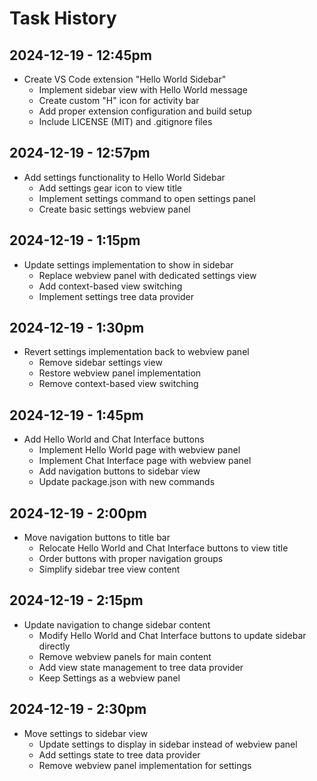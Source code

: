 # Task History

## 2024-12-19 - 12:45pm
- Create VS Code extension "Hello World Sidebar"
  - Implement sidebar view with Hello World message
  - Create custom "H" icon for activity bar
  - Add proper extension configuration and build setup
  - Include LICENSE (MIT) and .gitignore files

## 2024-12-19 - 12:57pm
- Add settings functionality to Hello World Sidebar
  - Add settings gear icon to view title
  - Implement settings command to open settings panel
  - Create basic settings webview panel

## 2024-12-19 - 1:15pm
- Update settings implementation to show in sidebar
  - Replace webview panel with dedicated settings view
  - Add context-based view switching
  - Implement settings tree data provider

## 2024-12-19 - 1:30pm
- Revert settings implementation back to webview panel
  - Remove sidebar settings view
  - Restore webview panel implementation
  - Remove context-based view switching

## 2024-12-19 - 1:45pm
- Add Hello World and Chat Interface buttons
  - Implement Hello World page with webview panel
  - Implement Chat Interface page with webview panel
  - Add navigation buttons to sidebar view
  - Update package.json with new commands

## 2024-12-19 - 2:00pm
- Move navigation buttons to title bar
  - Relocate Hello World and Chat Interface buttons to view title
  - Order buttons with proper navigation groups
  - Simplify sidebar tree view content

## 2024-12-19 - 2:15pm
- Update navigation to change sidebar content
  - Modify Hello World and Chat Interface buttons to update sidebar directly
  - Remove webview panels for main content
  - Add view state management to tree data provider
  - Keep Settings as a webview panel

## 2024-12-19 - 2:30pm
- Move settings to sidebar view
  - Update settings to display in sidebar instead of webview panel
  - Add settings state to tree data provider
  - Remove webview panel implementation for settings
